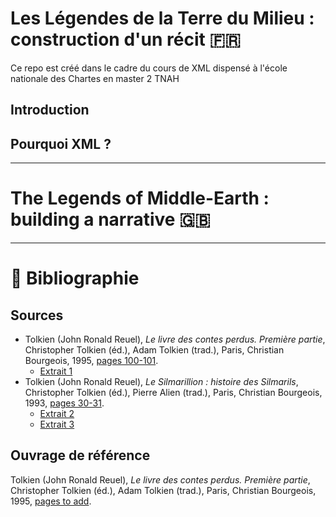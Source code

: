 # Les Légendes de la Terre du Milieu : construction d'un récit 🇫🇷

Ce repo est créé dans le cadre du cours de XML dispensé à l'école nationale des Chartes en master 2 TNAH

## Introduction

## Pourquoi XML ?



---
# The Legends of Middle-Earth : building a narrative 🇬🇧

---

# 📖 Bibliographie

## Sources

- Tolkien (John Ronald Reuel), _Le livre des contes perdus. Première partie_, Christopher Tolkien (éd.), Adam Tolkien (trad.), Paris, Christian Bourgeois, 1995, [pages 100-101](Documents/SCAN_ContesPerdus.pdf).
	- [Extrait 1](Documents/Extrait_ContesPerdus.txt)
- Tolkien (John Ronald Reuel), _Le Silmarillion : histoire des Silmarils_, Christopher Tolkien (éd.), Pierre Alien (trad.), Paris, Christian Bourgeois, 1993, [pages 30-31](Documents/SCAN_Silmarillion.pdf).
	- [Extrait 2](Documents/Extrait_Silmarillion1.txt)
	- [Extrait 3](Documents/Extrait_Silmarillion2.txt)

## Ouvrage de référence

Tolkien (John Ronald Reuel), _Le livre des contes perdus. Première partie_, Christopher Tolkien (éd.), Adam Tolkien (trad.), Paris, Christian Bourgeois, 1995, [pages to add](Documents/Complements/Commentaire_ChristopherTolkien.md).